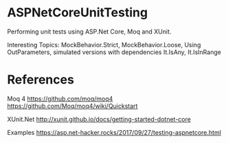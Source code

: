 # ASPNetCoreUnitTesting
Performing unit tests using ASP.Net Core, Moq and XUnit.

Interesting Topics: 
MockBehavior.Strict, MockBehavior.Loose, 
Using OutParameters, simulated versions with dependencies
It.IsAny, It.IsInRange




# References
Moq 4
https://github.com/moq/moq4
https://github.com/Moq/moq4/wiki/Quickstart

XUnit.Net
http://xunit.github.io/docs/getting-started-dotnet-core

Examples
https://asp.net-hacker.rocks/2017/09/27/testing-aspnetcore.html






